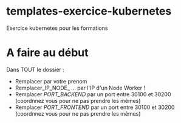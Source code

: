 # templates-exercice-kubernetes

Exercice kubernetes pour les formations

# A faire au début

Dans TOUT le dossier :

- Remplacer <prenom> par votre prenom
- Remplacer_IP_NODE_ ... par l'IP d'un Node Worker !
- Remplacer _PORT_BACKEND_ par un port entre 30100 et 30200 (coordnnez vous pour ne pas prendre les mêmes)
- Remplacer _PORT_FRONTEND_ par un port entre 30100 et 30200 (coordnnez vous pour ne pas prendre les mêmes)